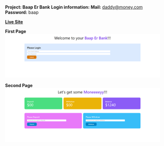 **Project: Baap Er Bank**
**Login information:**
**Mail:** daddy@money.com
**Password:** baap

**[Live Site](https://xbayazid.github.io/convention-center/)**

**First Page**
![](images/preview.png)

**Second Page**
![](images/previewTwo.png)
